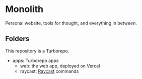 # Monolith

Personal website, tools for thought, and everything in between.

## Folders

This repository is a Turborepo.

- apps: Turborepo apps
  - web: the web app, deployed on Vercel
  - raycast: [Raycast](https://raycast.com/) commands
